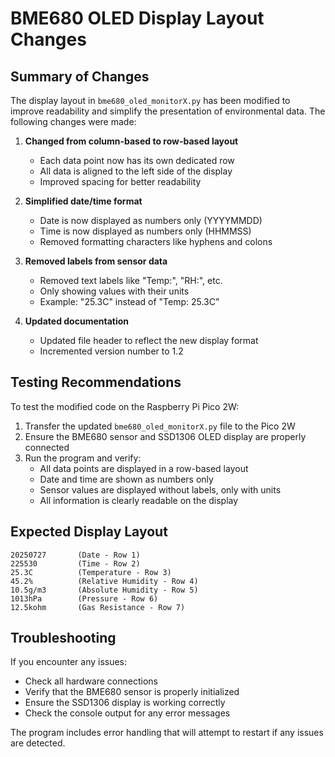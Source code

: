 # BME680 OLED Display Layout Changes

## Summary of Changes

The display layout in `bme680_oled_monitorX.py` has been modified to improve readability and simplify the presentation of environmental data. The following changes were made:

1. **Changed from column-based to row-based layout**
   - Each data point now has its own dedicated row
   - All data is aligned to the left side of the display
   - Improved spacing for better readability

2. **Simplified date/time format**
   - Date is now displayed as numbers only (YYYYMMDD)
   - Time is now displayed as numbers only (HHMMSS)
   - Removed formatting characters like hyphens and colons

3. **Removed labels from sensor data**
   - Removed text labels like "Temp:", "RH:", etc.
   - Only showing values with their units
   - Example: "25.3C" instead of "Temp: 25.3C"

4. **Updated documentation**
   - Updated file header to reflect the new display format
   - Incremented version number to 1.2

## Testing Recommendations

To test the modified code on the Raspberry Pi Pico 2W:

1. Transfer the updated `bme680_oled_monitorX.py` file to the Pico 2W
2. Ensure the BME680 sensor and SSD1306 OLED display are properly connected
3. Run the program and verify:
   - All data points are displayed in a row-based layout
   - Date and time are shown as numbers only
   - Sensor values are displayed without labels, only with units
   - All information is clearly readable on the display

## Expected Display Layout

```
20250727       (Date - Row 1)
225530         (Time - Row 2)
25.3C          (Temperature - Row 3)
45.2%          (Relative Humidity - Row 4)
10.5g/m3       (Absolute Humidity - Row 5)
1013hPa        (Pressure - Row 6)
12.5kohm       (Gas Resistance - Row 7)
```

## Troubleshooting

If you encounter any issues:

- Check all hardware connections
- Verify that the BME680 sensor is properly initialized
- Ensure the SSD1306 display is working correctly
- Check the console output for any error messages

The program includes error handling that will attempt to restart if any issues are detected.